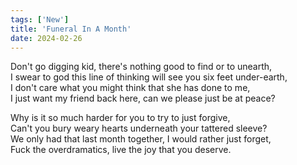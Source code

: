 ```yaml
---
tags: ['New']
title: 'Funeral In A Month'
date: 2024-02-26
---
```


Don't go digging kid, there's nothing good to find or to unearth,  
I swear to god this line of thinking will see you six feet under-earth,  
I don't care what you might think that she has done to me,  
I just want my friend back here, can we please just be at peace?

Why is it so much harder for you to try to just forgive,  
Can't you bury weary hearts underneath your tattered sleeve?  
We only had that last month together, I would rather just forget,  
Fuck the overdramatics, live the joy that you deserve.
